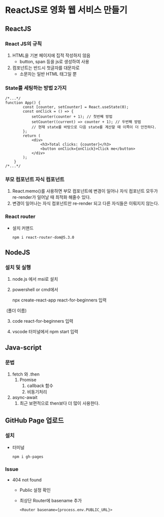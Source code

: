 # ReactJS로 영화 웹 서비스 만들기



## ReactJS

### React JS의 규칙

1. HTML을 기본 페이지에 집적 작성하지 않음
   - button, span 등을 js로 생성하여 사용
2. 컴포넌트는 반드시 첫글자를 대문자로
   - 소문자는 일반 HTML 태그일 뿐



### State를 세팅하는 방법 2가지

```react
/*...*/   
function App() {
        const [counter, setCounter] = React.useState(0);
        const onClick = () => {
            setCounter(counter + 1); // 첫번째 방법
            setCounter((current) => counter + 1); // 두번째 방법
            // 현재 state를 바탕으로 다음 state를 계산할 때 이쪽이 더 안전하다.
        };
        return (
            <div>
                <h3>Total clicks: {counter}</h3>
                <button onClick={onClick}>Click me</button>
            </div>
        );
    }
/*...*/    
```



### 부모 컴포넌트 자식 컴포넌트

 1. React.memo()를 사용하면 부모 컴포넌트에 변경이 일어나 자식 컴포넌트 모두가 re-render가 일어날 때 최적화 해줄수 있다.
 2. 변경이 일어나는 자식 컴포넌트만 re-render 되고 다른 자식들은 이뤄지지 않는다.



### React router

- 설치 커맨드

  ```
  npm i react-router-dom@5.3.0
  ```

  



## NodeJS

### 설치 및 실행

1. node.js 에서 msi로 설치

2. powershell or cmd에서

   npx create-react-app react-for-beginners 입력

​											(폴더 이름)

3. code react-for-beginners 입력

4. vscode 터미널에서 npm start 입력



## Java-script

### 문법

1. fetch 와 .then
   1. Promise
      1. callback 함수
      2. 비동기처리
2. async-await
   1. 최근 보편적으로 then보다 더 많이 사용한다.



## GitHub Page 업로드

### 설치

- 터미널

  ```
  npm i gh-pages
  ```

  

### Issue

- 404 not found

  - Public 설정 확인

  - 최상단 Router에 basename 추가

    ```react
    <Router basename={process.env.PUBLIC_URL}>
    ```

    
